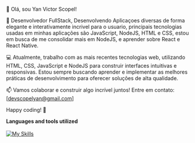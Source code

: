 👋 Olá, sou Yan Victor Scopel!

🚀 Desenvolvedor FullStack, Desenvolvendo Aplicaçoes diversas de forma elegante e interativamente incrivel para o usuario, principais tecnologias usadas em minhas aplicações são JavaScript, NodeJS, HTML e CSS, estou em busca de me consolidar mais em NodeJS, e aprender sobre React e React Native.

💻 Atualmente, trabalho com as mais recentes tecnologias web, utilizando HTML, CSS, JavaScript e NodeJS para construir interfaces intuitivas e responsivas. Estou sempre buscando aprender e implementar as melhores práticas de desenvolvimento para oferecer soluções de alta qualidade.

📫 Vamos colaborar e construir algo incrível juntos! Entre em contato: [devscopelyan@gmail.com]

Happy coding! 🚀


<strong>Languages and tools utilized</strong><br><br>
[![My Skills](https://skillicons.dev/icons?i=js,html,css,nodejs,react,postgres)](https://skillicons.dev)

